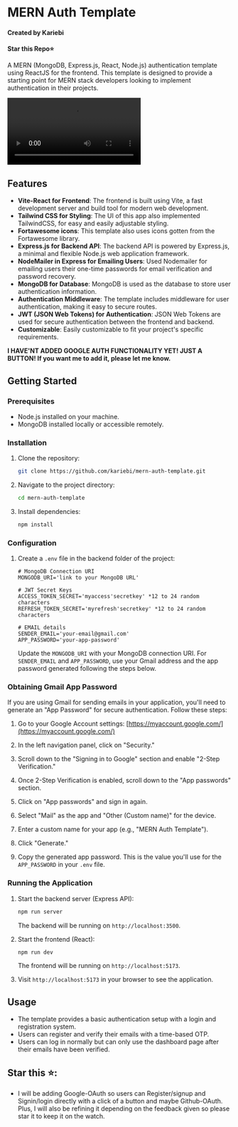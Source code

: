 # MERN Auth Template
<h4>Created by Kariebi</h4>

**Star this Repo⭐**

A MERN (MongoDB, Express.js, React, Node.js) authentication template using ReactJS for the frontend. This template is designed to provide a starting point for MERN stack developers looking to implement authentication in their projects.

![](kariebi.mp4)

## Features

- **Vite-React for Frontend**: The frontend is built using Vite, a fast development server and build tool for modern web development.
- **Tailwind CSS for Styling**: The UI of this app also implemented TailwindCSS, for easy and easily adjustable styling.
- **Fortawesome icons**: This template also uses icons gotten from the Fortawesome library.
- **Express.js for Backend API**: The backend API is powered by Express.js, a minimal and flexible Node.js web application framework.
- **NodeMailer in Express for Emailing  Users**: Used Nodemailer for emailing users their one-time passwords for email verification and password recovery.
- **MongoDB for Database**: MongoDB is used as the database to store user authentication information.
- **Authentication Middleware**: The template includes middleware for user authentication, making it easy to secure routes.
- **JWT (JSON Web Tokens) for Authentication**: JSON Web Tokens are used for secure authentication between the frontend and backend.
- **Customizable**: Easily customizable to fit your project's specific requirements.

**I HAVE'NT ADDED GOOGLE AUTH FUNCTIONALITY YET! JUST A BUTTON! If you want me to add it, please let me know.**

## Getting Started

### Prerequisites

- Node.js installed on your machine.
- MongoDB installed locally or accessible remotely.

### Installation

1. Clone the repository:

    ```bash
    git clone https://github.com/kariebi/mern-auth-template.git
    ```

2. Navigate to the project directory:

    ```bash
    cd mern-auth-template
    ```

3. Install dependencies:

    ```bash
    npm install
    ```

### Configuration

1. Create a `.env` file in the backend folder of the project:

    ```env
    # MongoDB Connection URI
    MONGODB_URI='link to your MongoDB URL'

    # JWT Secret Keys
    ACCESS_TOKEN_SECRET='myaccess'secretkey' *12 to 24 random characters
    REFRESH_TOKEN_SECRET='myrefresh'secretkey' *12 to 24 random characters

    # EMAIL details
    SENDER_EMAIL='your-email@gmail.com'
    APP_PASSWORD='your-app-password'
    ```

    Update the `MONGODB_URI` with your MongoDB connection URI. For `SENDER_EMAIL` and `APP_PASSWORD`, use your Gmail address and the app password generated following the steps below.

### Obtaining Gmail App Password

If you are using Gmail for sending emails in your application, you'll need to generate an "App Password" for secure authentication. Follow these steps:

1. Go to your Google Account settings: [https://myaccount.google.com/](https://myaccount.google.com/)

2. In the left navigation panel, click on "Security."

3. Scroll down to the "Signing in to Google" section and enable "2-Step Verification."

4. Once 2-Step Verification is enabled, scroll down to the "App passwords" section.

5. Click on "App passwords" and sign in again.

6. Select "Mail" as the app and "Other (Custom name)" for the device.

7. Enter a custom name for your app (e.g., "MERN Auth Template").

8. Click "Generate."

9. Copy the generated app password. This is the value you'll use for the `APP_PASSWORD` in your `.env` file.

### Running the Application

1. Start the backend server (Express API):

    ```bash
    npm run server
    ```

    The backend will be running on `http://localhost:3500`.

2. Start the frontend (React):

    ```bash
    npm run dev
    ```

    The frontend will be running on `http://localhost:5173`.

3. Visit `http://localhost:5173` in your browser to see the application.

## Usage

- The template provides a basic authentication setup with a login and registration system.
- Users can register and verify their emails with a time-based OTP.
- Users can log in normally but can only use the dashboard page after their emails have been verified.

## Star this ⭐:
- I will be adding Google-OAuth so users can Register/signup and Signin/login directly with a click of a button and maybe Github-OAuth. Plus, I will also be refining it depending on the feedback given so please star it to keep it on the watch.


